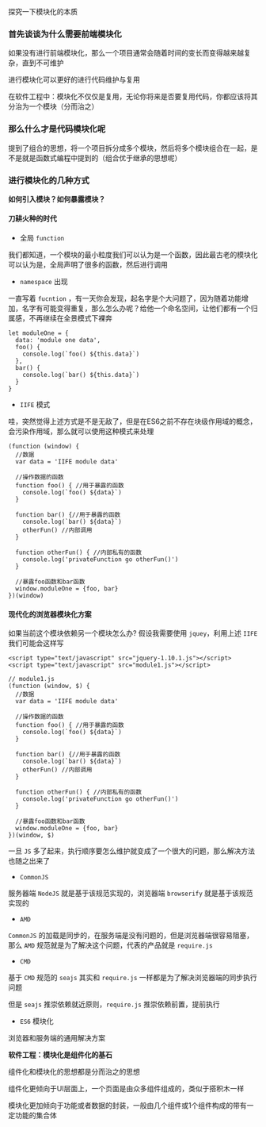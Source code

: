 探究一下模块化的本质
### 首先谈谈为什么需要前端模块化

如果没有进行前端模块化，那么一个项目通常会随着时间的变长而变得越来越复杂，直到不可维护

进行模块化可以更好的进行代码维护与复用

在软件工程中：模块化不仅仅是复用，无论你将来是否要复用代码，你都应该将其分治为一个模块（分而治之）

### 那么什么才是代码模块化呢
提到了组合的思想，将一个项目拆分成多个模块，然后将多个模块组合在一起，是不是就是函数式编程中提到的（组合优于继承的思想呢）

### 进行模块化的几种方式
**如何引入模块？如何暴露模块？**
#### 刀耕火种的时代
* 全局 ``function``

我们都知道，一个模块的最小粒度我们可以认为是一个函数，因此最古老的模块化可以认为是，全局声明了很多的函数，然后进行调用
* ``namespace`` 出现

一直写着 ``fucntion`` ，有一天你会发现，起名字是个大问题了，因为随着功能增加，名字有可能变得重复，那么怎么办呢？给他一个命名空间，让他们都有一个归属感，不再继续在全景模式下裸奔
```
let moduleOne = {
  data: 'module one data',
  foo() {
    console.log(`foo() ${this.data}`)
  },
  bar() {
    console.log(`bar() ${this.data}`)
  }
}
```
* ``IIFE`` 模式

哇，突然觉得上述方式是不是无敌了，但是在ES6之前不存在块级作用域的概念，会污染作用域，那么就可以使用这种模式来处理
```
(function (window) {
  //数据
  var data = 'IIFE module data'

  //操作数据的函数
  function foo() { //用于暴露的函数
    console.log(`foo() ${data}`)
  }

  function bar() {//用于暴露的函数
    console.log(`bar() ${data}`)
    otherFun() //内部调用
  }

  function otherFun() { //内部私有的函数
    console.log('privateFunction go otherFun()')
  }

  //暴露foo函数和bar函数
  window.moduleOne = {foo, bar}
})(window)
```

#### 现代化的浏览器模块化方案
如果当前这个模块依赖另一个模块怎么办? 假设我需要使用 ``jquey``，利用上述 ``IIFE`` 我们可能会这样写
```
<script type="text/javascript" src="jquery-1.10.1.js"></script>
<script type="text/javascript" src="module1.js"></script>

// module1.js
(function (window, $) {
  //数据
  var data = 'IIFE module data'

  //操作数据的函数
  function foo() { //用于暴露的函数
    console.log(`foo() ${data}`)
  }

  function bar() {//用于暴露的函数
    console.log(`bar() ${data}`)
    otherFun() //内部调用
  }

  function otherFun() { //内部私有的函数
    console.log('privateFunction go otherFun()')
  }

  //暴露foo函数和bar函数
  window.moduleOne = {foo, bar}
})(window, $)
```
一旦 ``JS`` 多了起来，执行顺序要怎么维护就变成了一个很大的问题，那么解决方法也随之出来了
* ``CommonJS``

服务器端 ``NodeJS`` 就是基于该规范实现的，浏览器端 ``browserify`` 就是基于该规范实现的
* ``AMD``

``CommonJS`` 的加载是同步的，在服务端是没有问题的，但是浏览器端很容易阻塞，那么 ``AMD`` 规范就是为了解决这个问题，代表的产品就是 ``require.js``

* ``CMD``

基于 ``CMD`` 规范的 ``seajs`` 其实和 ``require.js`` 一样都是为了解决浏览器端的同步执行问题

但是 ``seajs`` 推崇依赖就近原则，``require.js`` 推崇依赖前置，提前执行
* ``ES6`` 模块化

浏览器和服务端的通用解决方案


**软件工程：模块化是组件化的基石**

组件化和模块化的思想都是分而治之的思想

组件化更倾向于UI层面上，一个页面是由众多组件组成的，类似于搭积木一样

模块化更加倾向于功能或者数据的封装，一般由几个组件或1个组件构成的带有一定功能的集合体
